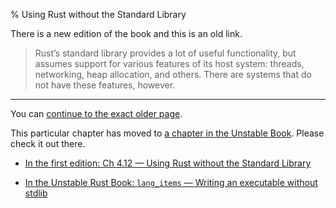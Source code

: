 % Using Rust without the Standard Library

There is a new edition of the book and this is an old link.

> Rust’s standard library provides a lot of useful functionality, but assumes support for various features of its host system: threads, networking, heap allocation, and others.
> There are systems that do not have these features, however.

---

You can [continue to the exact older page][1].

This particular chapter has moved to [a chapter in the Unstable Book][2].
Please check it out there.

* [In the first edition: Ch 4.12 — Using Rust without the Standard Library][1]

* [In the Unstable Rust Book: `lang_items` — Writing an executable without stdlib][2]


[1]: first-edition/using-rust-without-the-standard-library.html
[2]: ../unstable-book/language-features/lang-items.html#writing-an-executable-without-stdlib
